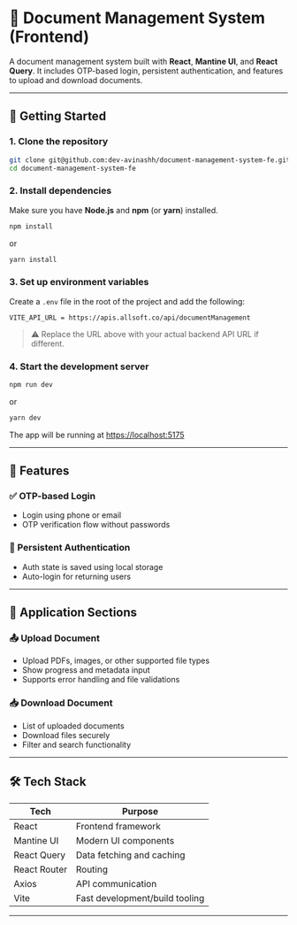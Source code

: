 # 📁 Document Management System (Frontend)

A document management system built with **React**, **Mantine UI**, and **React Query**. It includes OTP-based login, persistent authentication, and features to upload and download documents.

---

## 🚀 Getting Started

### 1. Clone the repository

```bash
git clone git@github.com:dev-avinashh/document-management-system-fe.git
cd document-management-system-fe
```

### 2. Install dependencies

Make sure you have **Node.js** and **npm** (or **yarn**) installed.

```bash
npm install
```

or

```bash
yarn install
```

### 3. Set up environment variables

Create a `.env` file in the root of the project and add the following:

```env
VITE_API_URL = https://apis.allsoft.co/api/documentManagement
```

> ⚠️ Replace the URL above with your actual backend API URL if different.

### 4. Start the development server

```bash
npm run dev
```

or

```bash
yarn dev
```

The app will be running at [https://localhost:5175](https://localhost:5175)

---

## 🔐 Features

### ✅ OTP-based Login
- Login using phone or email
- OTP verification flow without passwords

### 🔁 Persistent Authentication
- Auth state is saved using local storage
- Auto-login for returning users

---

## 📄 Application Sections

### 📤 Upload Document
- Upload PDFs, images, or other supported file types
- Show progress and metadata input
- Supports error handling and file validations

### 📥 Download Document
- List of uploaded documents
- Download files securely
- Filter and search functionality

---

## 🛠️ Tech Stack

| Tech         | Purpose                          |
|--------------|----------------------------------|
| React        | Frontend framework               |
| Mantine UI   | Modern UI components             |
| React Query  | Data fetching and caching        |
| React Router | Routing                          |
| Axios        | API communication                |
| Vite         | Fast development/build tooling   |



---
